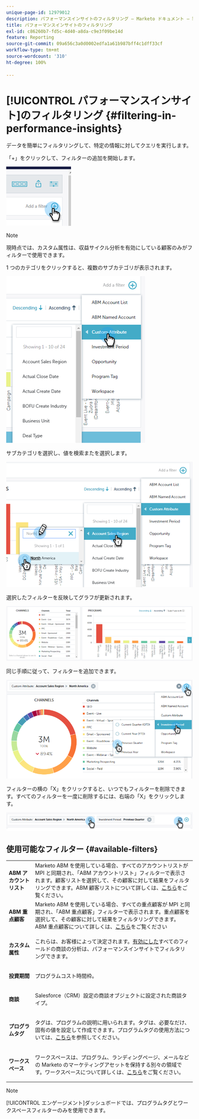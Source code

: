 ```yaml
---
unique-page-id: 12979012
description: パフォーマンスインサイトのフィルタリング — Marketo ドキュメント — 製品ドキュメント
title: パフォーマンスインサイトのフィルタリング
exl-id: c86260b7-fd5c-4d40-a8da-c9e3f09be14d
feature: Reporting
source-git-commit: 09a656c3a0d0002edfa1a61b987bff4c1dff33cf
workflow-type: tm+mt
source-wordcount: '310'
ht-degree: 100%

---
```


# [!UICONTROL パフォーマンスインサイト]のフィルタリング {#filtering-in-performance-insights}

データを簡単にフィルタリングして、特定の情報に対してクエリを実行します。

「+」をクリックして、フィルターの追加を開始します。

![](assets/1-1.png)

>[!NOTE]
>
>現時点では、カスタム属性は、収益サイクル分析を有効にしている顧客のみがフィルターで使用できます。

1 つのカテゴリをクリックすると、複数のサブカテゴリが表示されます。

![](assets/two-1.png)

サブカテゴリを選択し、値を検索またを選択します。

![](assets/three.png)

選択したフィルターを反映してグラフが更新されます。

![](assets/four-1.png)

同じ手順に従って、フィルターを追加できます。

![](assets/five.png)

フィルターの横の「X」をクリックすると、いつでもフィルターを削除できます。すべてのフィルターを一度に削除するには、右端の「X」をクリックします。

![](assets/6-2.png)

## 使用可能なフィルター {#available-filters}

<table>
 <tbody>
  <tr>
   <td colspan="1"><strong><span class="uicontrol">ABM アカウントリスト</span></strong></td>
   <td colspan="1">Marketo ABM を使用している場合、すべてのアカウントリストが MPI と同期され、「ABM アカウントリスト」フィルターで表示されます。顧客リストを選択して、その顧客に対して結果をフィルタリングできます。ABM 顧客リストについて詳しくは、<a href="https://docs.marketo.com/display/public/DOCS/Account-Based+Web+Marketing+with+ABM" rel="nofollow">こちら</a>をご覧ください。</td>
  </tr>
  <tr>
   <td colspan="1"><strong><span class="uicontrol">ABM 重点顧客</span></strong></td>
   <td colspan="1">Marketo ABM を使用している場合、すべての重点顧客が MPI と同期され、「ABM 重点顧客」フィルターで表示されます。重点顧客を選択して、その顧客に対して結果をフィルタリングできます。ABM 重点顧客について詳しくは、<a href="https://docs.marketo.com/x/eaCt" rel="nofollow">こちら</a>をご覧ください</td>
  </tr>
  <tr>
   <td colspan="1"><strong><span class="uicontrol">カスタム属性</span></strong></td>
   <td colspan="1"><p>これらは、お客様によって決定されます。<a href="/help/marketo/product-docs/reporting/revenue-cycle-analytics/revenue-tools/enabling-custom-field-sync-for-revenue-cycle-analytics.md" rel="nofollow">有効にした</a>すべてのフィールドの商談の分析は、パフォーマンスインサイトでフィルタリングできます。</p></td>
  </tr>
  <tr>
   <td colspan="1"><p><strong><span class="uicontrol">投資期間</span></strong></p></td>
   <td colspan="1"><p>プログラムコスト時間枠。</p></td>
  </tr>
  <tr>
   <td colspan="1"><p><strong><span class="uicontrol">商談</span></strong></p></td>
   <td colspan="1"><p>Salesforce（CRM）設定の商談オブジェクトに設定された商談タイプ。</p></td>
  </tr>
  <tr>
   <td><p><strong><span class="uicontrol">プログラムタグ</span></strong></p></td>
   <td><p>タグは、プログラムの説明に用いられます。タグは、必要なだけ、固有の値を設定して作成できます。プログラムタグの使用方法については、<a href="/help/marketo/product-docs/administration/tags/create-a-new-program-tag-and-tag-values.md" rel="nofollow">こちら</a>を参照してください。</p></td>
  </tr>
  <tr>
   <td><strong><span class="uicontrol">ワークスペース</span></strong></td>
   <td><p>ワークスペースは、プログラム、ランディングページ、メールなどの Marketo のマーケティングアセットを保持する別々の領域です。ワークスペースについて詳しくは、<a href="/help/marketo/product-docs/administration/workspaces-and-person-partitions/understanding-workspaces-and-person-partitions.md" rel="nofollow">こちら</a>をご覧ください。</p></td>
  </tr>
 </tbody>
</table>

>[!NOTE]
>
>[!UICONTROL エンゲージメント]ダッシュボードでは、プログラムタグとワークスペースフィルターのみを使用できます。
